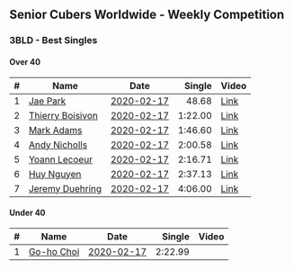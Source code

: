 ## Senior Cubers Worldwide - Weekly Competition
### 3BLD - Best Singles

#### Over 40

| # | Name | Date | Single | Video |
| :--: | -- | :--: | --: | -- |
| 1 |[Jae Park](../persons/jae_park.md) |[2020-02-17](2020-02-17.md) |48.68 | [Link](https://www.facebook.com/events/173728187264773/permalink/173945660576359/) |
| 2 |[Thierry Boisivon](../persons/thierry_boisivon.md) |[2020-02-17](2020-02-17.md) |1:22.00 | [Link](https://www.facebook.com/events/173728187264773/permalink/178355273468731/) |
| 3 |[Mark Adams](../persons/mark_adams.md) |[2020-02-17](2020-02-17.md) |1:46.60 | [Link](https://www.facebook.com/events/173728187264773/permalink/176409236996668/) |
| 4 |[Andy Nicholls](../persons/andy_nicholls.md) |[2020-02-17](2020-02-17.md) |2:00.58 | [Link](https://www.facebook.com/events/173728187264773/permalink/174217337215858/) |
| 5 |[Yoann Lecoeur](../persons/yoann_lecoeur.md) |[2020-02-17](2020-02-17.md) |2:16.71 | [Link](https://www.facebook.com/events/173728187264773/permalink/174101907227401/) |
| 6 |[Huy Nguyen](../persons/huy_nguyen.md) |[2020-02-17](2020-02-17.md) |2:37.13 | [Link](https://www.facebook.com/events/173728187264773/permalink/178453600125565/) |
| 7 |[Jeremy Duehring](../persons/jeremy_duehring.md) |[2020-02-17](2020-02-17.md) |4:06.00 | [Link](https://www.facebook.com/events/173728187264773/permalink/178131816824410/) |

#### Under 40

| # | Name | Date | Single | Video |
| :--: | -- | :--: | --: | -- |
| 1 |[Go-ho Choi](../persons/go-ho_choi.md) |[2020-02-17](2020-02-17.md) |2:22.99 | |

